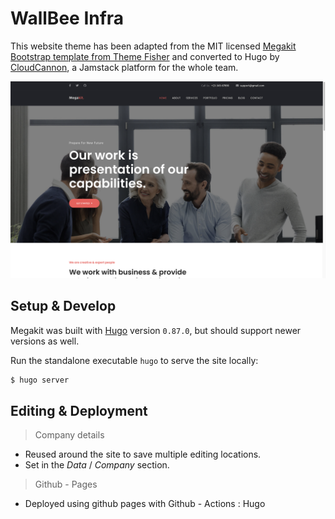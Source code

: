 # WallBee Infra

This website theme has been adapted from the MIT licensed [Megakit Bootstrap template from Theme Fisher](https://github.com/themefisher/Megakit-Bootstrap-Agency-Template)
and converted to Hugo by [CloudCannon](https://cloudcannon.com/), a Jamstack platform for the whole team.

![Megakit template screenshot](images/_screenshot.png)

## Setup & Develop

Megakit was built with [Hugo](https://gohugo.io/) version `0.87.0`, but should support newer versions as well.

Run the standalone executable `hugo` to serve the site locally:

```bash
$ hugo server
```

## Editing & Deployment

> Company details

- Reused around the site to save multiple editing locations.
- Set in the _Data_ / _Company_ section.

> Github - Pages

- Deployed using github pages with Github - Actions : Hugo
